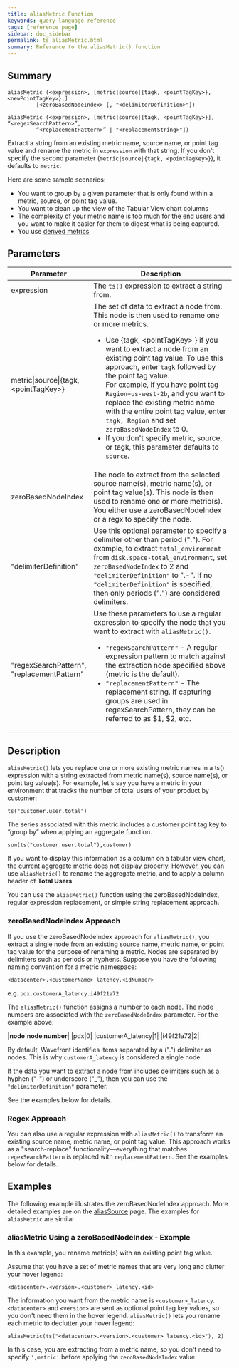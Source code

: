 ```yaml
---
title: aliasMetric Function
keywords: query language reference
tags: [reference page]
sidebar: doc_sidebar
permalink: ts_aliasMetric.html
summary: Reference to the aliasMetric() function
---
```


## Summary

```
aliasMetric (<expression>, [metric|source|{tagk, <pointTagKey>}, <newPointTagKey>},]
         [<zeroBasedNodeIndex> [, "<delimiterDefinition>"])

aliasMetric (<expression>, [metric|source|{tagk, <pointTagKey>}], “<regexSearchPattern>”,
         “<replacementPattern>” | "<replacementString>"])
```


Extract a string from an existing metric name, source name, or point tag value and rename the metric in `expression` with that string. If you don't specify the second parameter (`metric|source|{tagk, <pointTagKey>}`), it defaults to `metric`.

Here are some sample scenarios:
* You want to group by a given parameter that is only found within a metric, source, or point tag value.
* You want to clean up the view of the Tabular View chart columns
* The complexity of your metric name is too much for the end users and you want to make it easier for them to digest what is being captured.
* You use [derived metrics](derived_metrics.html)

## Parameters

<table>
<tbody>
<thead>
<tr><th width="30%">Parameter</th><th width="70%">Description</th></tr>
</thead>
<tr>
<td>expression</td>
<td>The <code>ts()</code> expression to extract a string from.</td>
</tr>
<tr>
<td>metric&vert;source&vert;&#123;tagk,&lt;pointTagKey&gt;&#125;</td>
<td>The set of data to extract a node from. This node is then used to rename one or more metrics.
<ul>
<li>Use &#123;tagk, &lt;pointTagKey&gt; &#125; if you want to extract a node from an existing point tag value. To use this approach, enter <code>tagk</code> followed by the point tag value. <div>For example, if you have point tag <code>Region=us-west-2b</code>, and you want to replace the existing metric name with the entire point tag value, enter <code>tagk, Region</code> and set <code>zeroBasedNodeIndex</code> to 0.</div></li>
<li>If you don't specify metric, source, or tagk, this parameter defaults to <code>source</code>.</li></ul> </td>
</tr>
<tr>
<td>zeroBasedNodeIndex</td>
<td>The node to extract from the selected source name(s), metric name(s), or point tag value(s). This node is then used to rename one or more metric(s). You either use a zeroBasedNodeIndex or a regx to specify the node. </td>
</tr>
<tr>
<td>"delimiterDefinition" </td>
<td>Use this optional parameter to specify a delimiter other than period ("."). For example, to extract <code>total_environment</code> from <code>disk.space-total_environment</code>, set <code>zeroBasedNodeIndex</code> to 2 and <code>"delimiterDefinition"</code> to ".-". If no <code>"delimiterDefinition"</code> is specified, then only periods (".") are considered delimiters.</td>
</tr>
<tr>
<td>"regexSearchPattern", "replacementPattern"</td>
<td>Use these parameters to use a regular expression to specify the node that you want to extract with <code>aliasMetric()</code>.
<ul>
<li><code>"regexSearchPattern"</code> - A regular expression pattern to match against the extraction node specified above (metric is the default).</li>
<li><code>"replacementPattern"</code> - The replacement string. If capturing groups are used in regexSearchPattern, they can be referred to as $1, $2, etc.
</li>
</ul> </td>
</tr>
</tbody>
</table>

## Description

`aliasMetric()` lets you replace one or more existing metric names in a ts() expression with a string extracted from metric name(s), source name(s), or point tag value(s). For example, let's say you have a metric in your environment that tracks the number of total users of your product by customer:

`ts("customer.user.total")`

The series associated with this metric includes a customer point tag key to “group by” when applying an aggregate function.

`sum(ts("customer.user.total"),customer)`

If you want to display this information as a column on a tabular view chart, the current aggregate metric does not display properly. However, you can use `aliasMetric()` to rename the aggregate metric, and to apply a column header of **Total Users**.

You can use the `aliasMetric()` function using the zeroBasedNodeIndex, regular expression replacement, or simple string replacement approach.

### zeroBasedNodeIndex Approach

If you use the zeroBasedNodeIndex approach for `aliasMetric()`, you extract a single node from an existing source name, metric name, or point tag value for the purpose of renaming a metric. Nodes are separated by delimiters such as periods or hyphens. Suppose you have the following naming convention for a metric namespace:

```
<datacenter>.<customerName>_latency.<idNumber>
```

e.g. `pdx.customerA_latency.i49f21a72`

The `aliasMetric()` function assigns a number to each node. The node numbers are associated with the `zeroBasedNodeIndex` parameter. For the example above:

|**node**|**node number**|
|pdx|0|
|customerA_latency|1|
|i49f21a72|2|


By default, Wavefront identifies items separated by a (".") delimiter as nodes. This is why `customerA_latency` is considered a single node.

If the data you want to extract a node from includes delimiters such as a hyphen ("-") or underscore ("_"), then you can use the `"delimiterDefinition"` parameter.

See the examples below for details.

### Regex Approach

You can also use a regular expression with `aliasMetric()` to transform an existing source name, metric name, or point tag value.  This approach works as a "search-replace" functionality&mdash;everything that matches `regexSearchPattern` is replaced with `replacementPattern`. See the examples below for details.


## Examples

The following example illustrates the zeroBasedNodeIndex approach. More detailed examples are on the [aliasSource](ts_aliasSource.html) page. The examples for `aliasMetric` are similar.

### aliasMetric Using a zeroBasedNodeIndex - Example

In this example, you rename metric(s) with an existing point tag value.

Assume that you have a set of metric names that are very long and clutter your hover legend:

```
<datacenter>.<version>.<customer>_latency.<id>
```

The information you want from the metric name is `<customer>_latency`. `<datacenter>` and `<version>` are sent as optional point tag key values, so you don't need them in the hover legend. `aliasMetric()` lets you rename each metric to declutter your hover legend:

```
aliasMetric(ts("<datacenter>.<version>.<customer>_latency.<id>"), 2)
```

In this case, you are extracting from a metric name, so you don't need to specify `',metric'` before applying the `zeroBasedNodeIndex` value.

<!---### aliasMetric using a Regular Expression - Example

TBD--->
